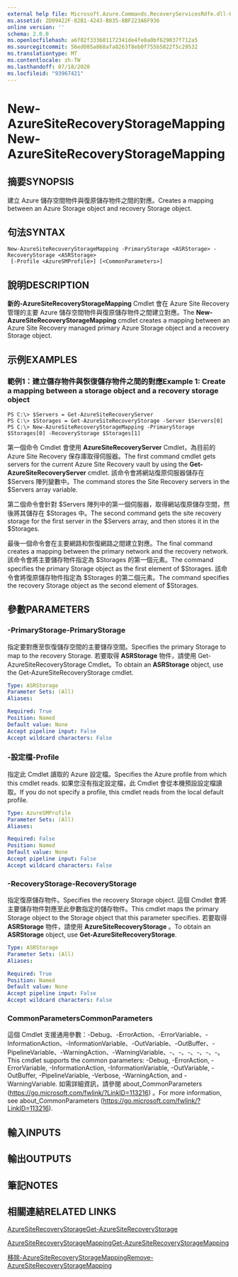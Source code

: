 ```yaml
---
external help file: Microsoft.Azure.Commands.RecoveryServicesRdfe.dll-Help.xml
ms.assetid: 2D09422F-82B1-4243-B835-8BF223A6F936
online version: ''
schema: 2.0.0
ms.openlocfilehash: a6f02f333601172341de4fe8a0bf629037f712a5
ms.sourcegitcommit: 56ed085a868afa8263f8eb0f755b5822f5c29532
ms.translationtype: MT
ms.contentlocale: zh-TW
ms.lasthandoff: 07/18/2020
ms.locfileid: "93967421"
---
```

# <span data-ttu-id="b664e-101">New-AzureSiteRecoveryStorageMapping</span><span class="sxs-lookup"><span data-stu-id="b664e-101">New-AzureSiteRecoveryStorageMapping</span></span>

## <span data-ttu-id="b664e-102">摘要</span><span class="sxs-lookup"><span data-stu-id="b664e-102">SYNOPSIS</span></span>
<span data-ttu-id="b664e-103">建立 Azure 儲存空間物件與復原儲存物件之間的對應。</span><span class="sxs-lookup"><span data-stu-id="b664e-103">Creates a mapping between an Azure Storage object and recovery Storage object.</span></span>

## <span data-ttu-id="b664e-104">句法</span><span class="sxs-lookup"><span data-stu-id="b664e-104">SYNTAX</span></span>

```
New-AzureSiteRecoveryStorageMapping -PrimaryStorage <ASRStorage> -RecoveryStorage <ASRStorage>
 [-Profile <AzureSMProfile>] [<CommonParameters>]
```

## <span data-ttu-id="b664e-105">說明</span><span class="sxs-lookup"><span data-stu-id="b664e-105">DESCRIPTION</span></span>
<span data-ttu-id="b664e-106">**新的-AzureSiteRecoveryStorageMapping** Cmdlet 會在 Azure Site Recovery 管理的主要 Azure 儲存空間物件與復原儲存物件之間建立對應。</span><span class="sxs-lookup"><span data-stu-id="b664e-106">The **New-AzureSiteRecoveryStorageMapping** cmdlet creates a mapping between an Azure Site Recovery managed primary Azure Storage object and a recovery Storage object.</span></span>

## <span data-ttu-id="b664e-107">示例</span><span class="sxs-lookup"><span data-stu-id="b664e-107">EXAMPLES</span></span>

### <span data-ttu-id="b664e-108">範例1：建立儲存物件與恢復儲存物件之間的對應</span><span class="sxs-lookup"><span data-stu-id="b664e-108">Example 1: Create a mapping between a storage object and a recovery storage object</span></span>
```
PS C:\> $Servers = Get-AzureSiteRecoveryServer
PS C:\> $Storages = Get-AzureSiteRecoveryStorage -Server $Servers[0]
PS C:\> New-AzureSiteRecoveryStorageMapping -PrimaryStorage $Storages[0] -RecoveryStorage $Storages[1]
```

<span data-ttu-id="b664e-109">第一個命令 Cmdlet 會使用 **AzureSiteRecoveryServer** Cmdlet，為目前的 Azure Site Recovery 保存庫取得伺服器。</span><span class="sxs-lookup"><span data-stu-id="b664e-109">The first command cmdlet gets servers for the current Azure Site Recovery vault by using the **Get-AzureSiteRecoveryServer** cmdlet.</span></span>
<span data-ttu-id="b664e-110">該命令會將網站復原伺服器儲存在 $Servers 陣列變數中。</span><span class="sxs-lookup"><span data-stu-id="b664e-110">The command stores the Site Recovery servers in the $Servers array variable.</span></span>

<span data-ttu-id="b664e-111">第二個命令會針對 $Servers 陣列中的第一個伺服器，取得網站復原儲存空間，然後將其儲存在 $Storages 中。</span><span class="sxs-lookup"><span data-stu-id="b664e-111">The second command gets the site recovery storage for the first server in the $Servers array, and then stores it in the $Storages.</span></span>

<span data-ttu-id="b664e-112">最後一個命令會在主要網路和恢復網路之間建立對應。</span><span class="sxs-lookup"><span data-stu-id="b664e-112">The final command creates a mapping between the primary network and the recovery network.</span></span>
<span data-ttu-id="b664e-113">該命令會將主要儲存物件指定為 $Storages 的第一個元素。</span><span class="sxs-lookup"><span data-stu-id="b664e-113">The command specifies the primary Storage object as the first element of $Storages.</span></span>
<span data-ttu-id="b664e-114">該命令會將復原儲存物件指定為 $Storages 的第二個元素。</span><span class="sxs-lookup"><span data-stu-id="b664e-114">The command specifies the recovery Storage object as the second element of $Storages.</span></span>

## <span data-ttu-id="b664e-115">參數</span><span class="sxs-lookup"><span data-stu-id="b664e-115">PARAMETERS</span></span>

### <span data-ttu-id="b664e-116">-PrimaryStorage</span><span class="sxs-lookup"><span data-stu-id="b664e-116">-PrimaryStorage</span></span>
<span data-ttu-id="b664e-117">指定要對應至恢復儲存空間的主要儲存空間。</span><span class="sxs-lookup"><span data-stu-id="b664e-117">Specifies the primary Storage to map to the recovery Storage.</span></span>
<span data-ttu-id="b664e-118">若要取得 **ASRStorage** 物件，請使用 Get-AzureSiteRecoveryStorage Cmdlet。</span><span class="sxs-lookup"><span data-stu-id="b664e-118">To obtain an **ASRStorage** object, use the Get-AzureSiteRecoveryStorage cmdlet.</span></span>

```yaml
Type: ASRStorage
Parameter Sets: (All)
Aliases: 

Required: True
Position: Named
Default value: None
Accept pipeline input: False
Accept wildcard characters: False
```

### <span data-ttu-id="b664e-119">-設定檔</span><span class="sxs-lookup"><span data-stu-id="b664e-119">-Profile</span></span>
<span data-ttu-id="b664e-120">指定此 Cmdlet 讀取的 Azure 設定檔。</span><span class="sxs-lookup"><span data-stu-id="b664e-120">Specifies the Azure profile from which this cmdlet reads.</span></span>
<span data-ttu-id="b664e-121">如果您沒有指定設定檔，此 Cmdlet 會從本機預設設定檔讀取。</span><span class="sxs-lookup"><span data-stu-id="b664e-121">If you do not specify a profile, this cmdlet reads from the local default profile.</span></span>

```yaml
Type: AzureSMProfile
Parameter Sets: (All)
Aliases: 

Required: False
Position: Named
Default value: None
Accept pipeline input: False
Accept wildcard characters: False
```

### <span data-ttu-id="b664e-122">-RecoveryStorage</span><span class="sxs-lookup"><span data-stu-id="b664e-122">-RecoveryStorage</span></span>
<span data-ttu-id="b664e-123">指定復原儲存物件。</span><span class="sxs-lookup"><span data-stu-id="b664e-123">Specifies the recovery Storage object.</span></span>
<span data-ttu-id="b664e-124">這個 Cmdlet 會將主要儲存物件對應至此參數指定的儲存物件。</span><span class="sxs-lookup"><span data-stu-id="b664e-124">This cmdlet maps the primary Storage object to the Storage object that this parameter specifies.</span></span>
<span data-ttu-id="b664e-125">若要取得 **ASRStorage** 物件，請使用 **AzureSiteRecoveryStorage** 。</span><span class="sxs-lookup"><span data-stu-id="b664e-125">To obtain an **ASRStorage** object, use **Get-AzureSiteRecoveryStorage**.</span></span>

```yaml
Type: ASRStorage
Parameter Sets: (All)
Aliases: 

Required: True
Position: Named
Default value: None
Accept pipeline input: False
Accept wildcard characters: False
```

### <span data-ttu-id="b664e-126">CommonParameters</span><span class="sxs-lookup"><span data-stu-id="b664e-126">CommonParameters</span></span>
<span data-ttu-id="b664e-127">這個 Cmdlet 支援通用參數：-Debug、-ErrorAction、-ErrorVariable、-InformationAction、-InformationVariable、-OutVariable、-OutBuffer、-PipelineVariable、-WarningAction、-WarningVariable、-、-、-、-、-、-。</span><span class="sxs-lookup"><span data-stu-id="b664e-127">This cmdlet supports the common parameters: -Debug, -ErrorAction, -ErrorVariable, -InformationAction, -InformationVariable, -OutVariable, -OutBuffer, -PipelineVariable, -Verbose, -WarningAction, and -WarningVariable.</span></span> <span data-ttu-id="b664e-128">如需詳細資訊，請參閱 about_CommonParameters (https://go.microsoft.com/fwlink/?LinkID=113216) 。</span><span class="sxs-lookup"><span data-stu-id="b664e-128">For more information, see about_CommonParameters (https://go.microsoft.com/fwlink/?LinkID=113216).</span></span>

## <span data-ttu-id="b664e-129">輸入</span><span class="sxs-lookup"><span data-stu-id="b664e-129">INPUTS</span></span>

## <span data-ttu-id="b664e-130">輸出</span><span class="sxs-lookup"><span data-stu-id="b664e-130">OUTPUTS</span></span>

## <span data-ttu-id="b664e-131">筆記</span><span class="sxs-lookup"><span data-stu-id="b664e-131">NOTES</span></span>

## <span data-ttu-id="b664e-132">相關連結</span><span class="sxs-lookup"><span data-stu-id="b664e-132">RELATED LINKS</span></span>

[<span data-ttu-id="b664e-133">AzureSiteRecoveryStorage</span><span class="sxs-lookup"><span data-stu-id="b664e-133">Get-AzureSiteRecoveryStorage</span></span>](./Get-AzureSiteRecoveryStorage.md)

[<span data-ttu-id="b664e-134">AzureSiteRecoveryStorageMapping</span><span class="sxs-lookup"><span data-stu-id="b664e-134">Get-AzureSiteRecoveryStorageMapping</span></span>](./Get-AzureSiteRecoveryStorageMapping.md)

[<span data-ttu-id="b664e-135">移除-AzureSiteRecoveryStorageMapping</span><span class="sxs-lookup"><span data-stu-id="b664e-135">Remove-AzureSiteRecoveryStorageMapping</span></span>](./Remove-AzureSiteRecoveryStorageMapping.md)


